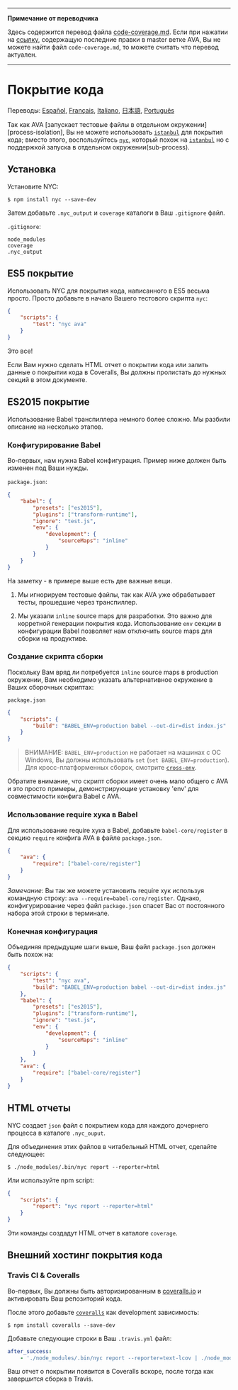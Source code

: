 ___
**Примечание от переводчика**

Здесь содержится перевод файла [code-coverage.md](https://github.com/avajs/ava/blob/main/docs/recipes/code-coverage.md). Если при нажатии на [ссылку](https://github.com/avajs/ava/compare/1868204c1901f45b4f66a520ef6486fdd71fe1d2...master#diff-b3aa0c81a407f54f636a1cf5a619a4a6), содержащую последние правки в master ветке AVA, Вы не можете найти файл `code-coverage.md`, то можете считать что перевод актуален.
___
# Покрытие кода

Переводы: [Español](https://github.com/avajs/ava-docs/blob/master/es_ES/docs/recipes/code-coverage.md), [Français](https://github.com/avajs/ava-docs/blob/master/fr_FR/docs/recipes/code-coverage.md), [Italiano](https://github.com/avajs/ava-docs/blob/master/it_IT/recipes/code-coverage.md), [日本語](https://github.com/avajs/ava-docs/blob/master/ja_JP/docs/recipes/code-coverage.md), [Português](https://github.com/avajs/ava-docs/blob/master/pt_BR/docs/recipes/code-coverage.md)

Так как AVA [запускает тестовые файлы в отдельном окружении][process-isolation], Вы не можете использовать [`istanbul`] для покрытия кода; вместо этого, воспользуйтесь [`nyc`], который похож на [`istanbul`] но с поддержкой запуска в отдельном окружении(sub-process).

## Установка

Установите NYC:

```
$ npm install nyc --save-dev
```

Затем добавьте `.nyc_output` и `coverage` каталоги в Ваш `.gitignore` файл.

`.gitignore`:

```
node_modules
coverage
.nyc_output
```

## ES5 покрытие

Использовать NYC для покрытия кода, написанного в ES5 весьма просто. Просто добавьте в начало Вашего тестового скрипта `nyc`:

```json
{
	"scripts": {
		"test": "nyc ava"
	}
}
```

Это все!

Если Вам нужно сделать HTML отчет о покрытии кода или залить данные о покрытии кода в Coveralls, Вы должны пролистать до нужных секций в этом документе.

## ES2015 покрытие

Использование Babel транспиллера немного более сложно. Мы разбили описание на несколько этапов.

### Конфигурирование Babel

Во-первых, нам нужна Babel конфигурация. Пример ниже должен быть изменен под Ваши нужды.

`package.json`:
```json
{
	"babel": {
		"presets": ["es2015"],
		"plugins": ["transform-runtime"],
		"ignore": "test.js",
		"env": {
			"development": {
				"sourceMaps": "inline"
			}
		}
	}
}
```

На заметку - в примере выше есть две важные вещи.

1. Мы игнорируем тестовые файлы, так как AVA уже обрабатывает тесты, прошедшие через транспиллер.

2. Мы указали `inline` source maps для разработки. Это важно для корретной генерации покрытия кода. Использование `env` секции в конфигурации Babel позволяет нам отключить source maps для сборки на продуктиве.


### Создание скрипта сборки

Поскольку Вам вряд ли потребуется `inline` source maps в production окружении, Вам необходимо указать альтернативное окружение в Ваших сборочных скриптах:

`package.json`

```json
{
	"scripts": {
		"build": "BABEL_ENV=production babel --out-dir=dist index.js"
	}
}
```

> ВНИМАНИЕ: `BABEL_ENV=production` не работает на машинах с ОС Windows, Вы должны использовать `set` (`set BABEL_ENV=production`). Для кросс-платформенных сборок, смотрите [`cross-env`].

Обратите внимание, что скрипт сборки имеет очень мало общего с AVA и это просто примеры, демонстрирующие установку 'env' для совместимости конфига Babel с AVA.

### Использование require хука в Babel

Для использование require хука в Babel, добавьте `babel-core/register` в секцию `require` конфига AVA в файле `package.json`.

```json
{
	"ava": {
		"require": ["babel-core/register"]
	}
}
```

*Замечание*: Вы так же можете установить require хук используя командную строку: `ava --require=babel-core/register`. Однако, конфигурирование через файл `package.json` спасет Вас от постоянного набора этой строки в терминале.

### Конечная конфигурация

Объединяя предыдущие шаги выше, Ваш файл `package.json` должен быть похож на:

```json
{
	"scripts": {
		"test": "nyc ava",
		"build": "BABEL_ENV=production babel --out-dir=dist index.js"
	},
	"babel": {
		"presets": ["es2015"],
		"plugins": ["transform-runtime"],
		"ignore": "test.js",
		"env": {
			"development": {
				"sourceMaps": "inline"
			}
		}
	},
	"ava": {
		"require": ["babel-core/register"]
	}
}
```


## HTML отчеты

NYC создает `json` файл с покрытием кода для каждого дочернего процесса в каталоге `.nyc_ouput`.

Для объединения этих файлов в читабельный HTML отчет, сделайте следующее:

```
$ ./node_modules/.bin/nyc report --reporter=html
```

Или используйте npm script:

```json
{
	"scripts": {
		"report": "nyc report --reporter=html"
	}
}
```

Эти команды создадут HTML отчет в каталоге `coverage`.


## Внешний хостинг покрытия кода

### Travis CI & Coveralls

Во-первых, Вы должны быть авторизированным в [coveralls.io] и активировать Ваш репозиторий кода.

После этого добавьте [`coveralls`] как development зависимость:

```
$ npm install coveralls --save-dev
```

Добавьте следующие строки в Ваш `.travis.yml` файл:

```yaml
after_success:
	- './node_modules/.bin/nyc report --reporter=text-lcov | ./node_modules/.bin/coveralls'
```

Ваш отчет о покрытии появится в Coveralls вскоре, после тогда как завершится сборка в Travis.

[`babel`]:      https://github.com/babel/babel
[coveralls.io]: https://coveralls.io
[`coveralls`]:  https://github.com/nickmerwin/node-coveralls
[`cross-env`]:  https://github.com/kentcdodds/cross-env
[изолированное окружение]: https://github.com/avajs/ava-docs/blob/master/ru_RU/readme.md#Изолированное-окружение-для-каждого-теста
[`istanbul`]:   https://github.com/gotwarlost/istanbul
[`nyc`]:        https://github.com/bcoe/nyc
